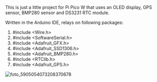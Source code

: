 This is just a little project for Pi Pico W that uses an OLED display, GPS sensor, BMP280 sensor and DS3231 RTC module.

Written in the Arduino IDE, relays on following packages:
1. #include <Wire.h>
2. #include <SoftwareSerial.h>
3. #include <Adafruit_GFX.h>
4. #include <Adafruit_SSD1306.h>
5. #include <Adafruit_BMP280.h>
6. #include <RTClib.h>
7. #include <Adafruit_GPS.h>


![foto_5905054073208370678](https://github.com/user-attachments/assets/868b11bf-e110-4fa4-af9e-5d2a78edbe80)
